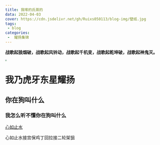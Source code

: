 ```yaml
---
title: 我嗦的氏蒸的
data: 2022-04-03
cover: https://cdn.jsdelivr.net/gh/Ruixs050113/blog-img/壁纸.jpg
tags:
 - blog 
categories:
 -  耀扬集锦
---
```


**战歌起狼烟破，战歌起风铃动，战歌起千机变，战歌起乾坤破，战歌起神鬼灭。**

<img src="https://pic3.zhimg.com/80/v2-a564303200aa0f3be796d03a0615e6de_720w.jpg?source=1940ef5c" style="zoom:33%;" />

# 我乃虎牙东星耀扬

## 你在狗叫什么

### 我怎么听不懂你在狗叫什么



[心如止水](https://www.bilibili.com/video/BV1QT4y1X7X4/?spm_id_from=autoNext)

心如止水接宫保鸡丁回拉接二轮架狙
